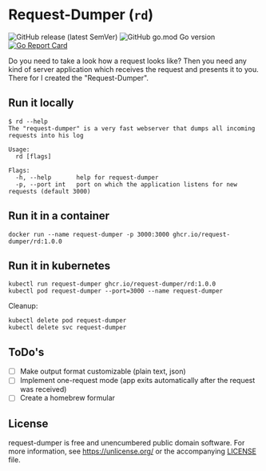 # Request-Dumper (`rd`)

![GitHub release (latest SemVer)](https://img.shields.io/github/v/release/request-dumper/rd) ![GitHub go.mod Go version](https://img.shields.io/github/go-mod/go-version/request-dumper/rd) [![Go Report Card](https://goreportcard.com/badge/github.com/request-dumper/rd)](https://goreportcard.com/report/github.com/request-dumper/rd)

Do you need to take a look how a request looks like? Then you need any kind of server application which receives the request and presents it to you.
There for I created the "Request-Dumper".

## Run it locally

```shell
$ rd --help
The "request-dumper" is a very fast webserver that dumps all incoming requests into his log

Usage:
  rd [flags]

Flags:
  -h, --help       help for request-dumper
  -p, --port int   port on which the application listens for new requests (default 3000)
```

## Run it in a container

```shell
docker run --name request-dumper -p 3000:3000 ghcr.io/request-dumper/rd:1.0.0
```

## Run it in kubernetes

```shell
kubectl run request-dumper ghcr.io/request-dumper/rd:1.0.0
kubectl pod request-dumper --port=3000 --name request-dumper
```

Cleanup:

```shell
kubectl delete pod request-dumper
kubectl delete svc request-dumper
```

## ToDo's

- [ ] Make output format customizable (plain text, json)
- [ ] Implement one-request mode (app exits automatically after the request was received)
- [ ] Create a homebrew formular

## License

request-dumper is free and unencumbered public domain software. For more information, see <https://unlicense.org/> or the accompanying [LICENSE](/LICENSE) file.
